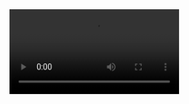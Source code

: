 <video controls>
  <source src="https://repkeeper.s3.us-east-2.amazonaws.com/Bevel-Recording.mp4" type="video/mp4">
  Your browser does not support the video tag.
</video>
